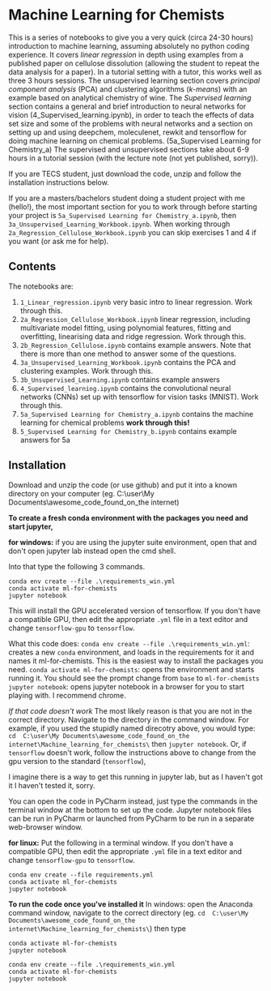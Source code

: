 # Machine Learning for Chemists

This is a series of notebooks to give you a very quick (circa 24-30 hours) introduction to machine learning, assuming absolutely no python coding experience. It covers *linear regression* in depth using examples from a published paper on cellulose dissolution (allowing the student to repeat the data analysis for a paper). In a tutorial setting with a tutor, this works well as three 3 hours sessions. The unsupervised learning section covers *principal component analysis* (PCA) and clustering algorithms (*k-means*) with an example based on analytical chemistry of wine. The *Supervised learning* section contains a general and brief introduction to neural networks for vision (4_Supervised_learning.ipynb), in order to teach the effects of data set size and some of the problems with neural networks and a section on setting up and using deepchem, moleculenet, rewkit and tensorflow for doing machine learning on chemical problems. (5a_Supervised Learning for Chemistry_a) The supervised and unsupervised sections take about 6-9 hours in a tutorial session (with the lecture note (not yet published, sorry)). 

If you are TECS student, just download the code, unzip and follow the installation instructions below. 

If you are a masters/bachelors student doing a student project with me (hello!), the most important section for you to work through before starting your project is `5a_Supervised Learning for Chemistry_a.ipynb`, then `3a_Unsupervised_Learning_Workbook.ipynb`. When working through `2a_Regression_Cellulose_Workbook.ipynb` you can skip exercises 1 and 4 if you want (or ask me for help). 

## Contents

The notebooks are:
1. `1_Linear_regression.ipynb` very basic intro to linear regression. Work through this.
2. `2a_Regression_Cellulose_Workbook.ipynb` linear regression, including multivariate model fitting, using polynomial features, fitting and overfitting, linearising data and ridge regression. Work through this.
3. `2b_Regression_Cellulose.ipynb` contains example answers. Note that there is more than one method to answer some of the questions.
4. `3a_Unsupervised_Learning_Workbook.ipynb` contains the PCA and clustering examples. Work through this. 
5. `3b_Unsupervised_Learning.ipynb` contains example answers
6. `4_Supervised_learning.ipynb` contains the convolutional neural networks (CNNs) set up with tensorflow for vision tasks (MNIST). Work through this. 
7. `5a_Supervised Learning for Chemistry_a.ipynb` contains the machine learning for chemical problems **work through this!**
8. `5_Supervised Learning for Chemistry_b.ipynb` contains example answers for 5a

## Installation

Download and unzip the code (or use github) and put it into a known directory on your computer (eg. C:\user\My Documents\awesome_code_found_on_the internet\)

**To create a fresh conda environment with the packages you need and start jupyter,**

**for windows:**
if you are using the jupyter suite environment, open that and don't open jupyter lab
instead open the cmd shell.

Into that type the following 3 commands. 
```
conda env create --file .\requirements_win.yml
conda activate ml-for-chemists
jupyter notebook
```
This will install the GPU accelerated version of tensorflow. 
If you don't have a compatible GPU, then edit the appropriate `.yml` file in a text editor and change `tensorflow-gpu` to `tensorflow`.

What this code does:
`conda env create --file .\requirements_win.yml`: creates a new `conda` environment, and loads in the requirements for it and names it ml-for-chemists. This is the easiest way to install the packages you need. 
`conda activate ml-for-chemists`: opens the environment and starts running it. You should see the prompt change from `base` to `ml-for-chemists`
`jupyter notebook`: opens jupyter notebook in a browser for you to start playing with. I recommend chrome.

*If that code doesn't work*
The most likely reason is that you are not in the correct directory. Navigate to the directory in the command window. For example, if you used the stupidly named direcotry above, you would type:
`cd  C:\user\My Documents\awesome_code_found_on_the internet\Machine_learning_for_chemists\`
then 
`jupyter notebook`. 
Or, if `tensorflow` doesn't work, follow the instructions above to change from the gpu version to the standard (`tensorflow`), 

I imagine there is a way to get this running in jupyter lab, but as I haven't got it I haven't tested it, sorry. 

You can open the code in PyCharm instead, just type the commands in the terminal window at the bottom to set up the code. Jupyter notebook files can be run in PyCharm or launched from PyCharm to be run in a separate web-browser window. 

**for linux:**
Put the following in a terminal window. If you don't have a compatible GPU, then edit the appropriate `.yml` file in a text editor and change `tensorflow-gpu` to `tensorflow`.
```
conda env create --file requirements.yml
conda activate ml_for-chemists
jupyter notebook
```

**To run the code once you've installed it**
In windows:
open the Anaconda command window,
navigate to the correct directory (eg. `cd  C:\user\My Documents\awesome_code_found_on_the internet\Machine_learning_for_chemists\`)
then type 
```
conda activate ml-for-chemists
jupyter notebook
```

```
conda env create --file .\requirements_win.yml
conda activate ml-for-chemists
jupyter notebook
```
